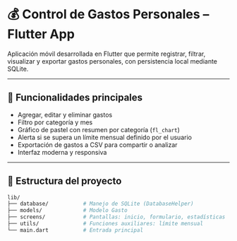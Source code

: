 # 💰 Control de Gastos Personales – Flutter App

Aplicación móvil desarrollada en Flutter que permite registrar, filtrar, visualizar y exportar gastos personales, con persistencia local mediante SQLite.

---

## 📲 Funcionalidades principales

- Agregar, editar y eliminar gastos
- Filtro por categoría y mes
- Gráfico de pastel con resumen por categoría (`fl_chart`)
- Alerta si se supera un límite mensual definido por el usuario
- Exportación de gastos a CSV para compartir o analizar
- Interfaz moderna y responsiva

---

## 📁 Estructura del proyecto

```bash
lib/
├── database/           # Manejo de SQLite (DatabaseHelper)
├── models/             # Modelo Gasto
├── screens/            # Pantallas: inicio, formulario, estadísticas
├── utils/              # Funciones auxiliares: límite mensual
└── main.dart           # Entrada principal
